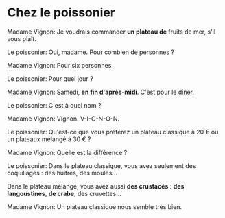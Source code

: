 # Chez le poissonier

Madame Vignon: Je voudrais commander **un plateau de** fruits de mer, s'il vous plaît.

Le poissonier: Oui, madame. Pour combien de personnes ?

Madame Vignon: Pour six personnes.

Le poissonier: Pour quel jour ?

Madame Vignon: Samedi, **en fin d'après-midi**. C'est pour le dîner.

Le poissonier: C'est à quel nom ?

Madame Vignon: Vignon. V-I-G-N-O-N.

Le poissonier: Qu'est-ce que vous préférez un plateau classique à 20 € ou un plateaux mélangé à 30 € ?

Madame Vignon: Quelle est la différence ?

Le poissonier: Dans le plateau classique, vous avez seulement des coquillages : des huîtres, des moules...

Dans le plateau mélangé, vous avez aussi **des crustacés** : **des langoustines**, **de crabe**, des cruvettes...

Madame Vignon: Un plateau classique nous semble très bien.
